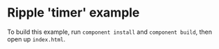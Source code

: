# Ripple 'timer' example

To build this example, run `component install` and `component build`, then open up `index.html`.